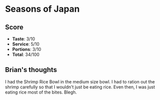 Seasons of Japan
=====

Score
-----
* **Taste**: 3/10
* **Service**: 5/10
* **Portions**: 3/10
* **Total**: 34/100

Brian's thoughts
-----
I had the Shrimp Rice Bowl in the medium size bowl. I had to ration out the shrimp carefully so that I wouldn't just be eating rice. Even then, I was just eating rice most of the bites. Blegh.